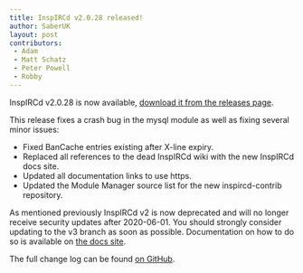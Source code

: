 ```yaml
---
title: InspIRCd v2.0.28 released!
author: SaberUK
layout: post
contributors:
 - Adam
 - Matt Schatz
 - Peter Powell
 - Robby
---
```


InspIRCd v2.0.28 is now available, [download it from the releases page](https://github.com/inspircd/inspircd/releases).

This release fixes a crash bug in the mysql module as well as fixing several minor issues:

- Fixed BanCache entries existing after X-line expiry.
- Replaced all references to the dead InspIRCd wiki with the new InspIRCd docs site.
- Updated all documentation links to use https.
- Updated the Module Manager source list for the new inspircd-contrib repository.

As mentioned previously InspIRCd v2 is now deprecated and will no longer receive security updates after 2020-06-01. You should strongly consider updating to the v3 branch as soon as possible. Documentation on how to do so is available on [the docs site](https://docs.inspircd.org/3/breaking-changes).

<!--more-->

The full change log can be found [on GitHub](https://github.com/inspircd/inspircd/compare/v2.0.27...v2.0.28).
